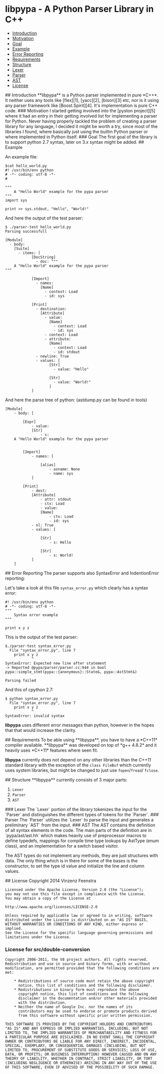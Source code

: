 # libpypa - A Python Parser Library in C++

- [Introduction](#introduction)
 - [Motivation](#introduction-motivation)
 - [Goal](#introduction-goal)
- [Example](#example)
- [Error Reporting](#error-reporting)
- [Requirements](#requirements)
- [Structure](#structure)
 - [Lexer](#structure-lexer)
 - [Parser](#structure-parser)
 - [AST](#structure-ast)
- [License](#license)

<a name="introduction">
## Introduction
**libpypa** is a Python parser implemented in pure *C++*. It neither uses any
tools like [flex][1], [yacc][2], [bison][3] etc, nor is it using any parser
framework like [Boost.Spirit][4]. It's implementation is pure C++ code.

<a name="introduction-motivation">
### Motivation
I started getting involved into the [pyston project][5] where it had an entry
in their getting involved list for implementing a parser for Python. Never
having properly tackled the problem of creating a parser library for any
language, I decided it might be worth a try, since most of the libraries I
found, where basically just using the builtin Python parser or where
implemented in Python itself.

<a name="introduction-goal">
### Goal
The first goal of the library is to support python 2.7 syntax, later on 3.x
syntax might be added.

<a name="example">
## Example

An example file:

    $cat hello_world.py
    #! /usr/bin/env python
    # -*- coding: utf-8 -*-
    #

    """
        A "Hello World" example for the pypa parser
    """
    import sys

    print >> sys.stdout, "Hello", "World!"


And here the output of the test parser:

    $ ./parser-test hello_world.py
    Parsing successfull

    [Module]
      - body:
        [Suite]
          - items: [
                [DocString]
                  - doc: """
        A "Hello World" example for the pypa parser
    """

                [Import]
                  - names:
                    [Name]
                      - context: Load
                      - id: sys

                [Print]
                  - destination:
                    [Attribute]
                      - value:
                        [Name]
                          - context: Load
                          - id: sys
                      - context: Load
                      - attribute:
                        [Name]
                          - context: Load
                          - id: stdout
                  - newline: True
                  - values: [
                        [Str]
                          - value: "Hello"

                        [Str]
                          - value: "World!"
                        ]
                ]

And here the parse tree of python: (astdump.py can be found in tools)

    [Module]
        - body: [

            [Expr]
                - value:
                [Str]
                    - s:
        A "Hello World" example for the pypa parser


            [Import]
                - names: [

                    [alias]
                        - asname: None
                        - name: sys
                ]

            [Print]
                - dest:
                [Attribute]
                    - attr: stdout
                    - ctx: Load
                    - value:
                    [Name]
                        - ctx: Load
                        - id: sys
                - nl: True
                - values: [

                    [Str]
                        - s: Hello

                    [Str]
                        - s: World!
                ]
        ]


<a name="error-reporting">
## Error Reporting
The parser supports also SyntaxError and IndentionError reporting:

Let's take a look at this file `syntax_error.py` which clearly has a
syntax error:

    #! /usr/bin/env python
    # -*- coding: utf-8 -*-
    """
        Syntax error example
    """

    print x y z

This is the output of the test parser:

    $./parser-test syntax_error.py
      File "syntax_error.py", line 7
        print x y z
                ^
    SyntaxError: Expected new line after statement
    -> Reported @pypa/parser/parser.cc:944 in bool pypa::simple_stmt(pypa::{anonymous}::State&, pypa::AstStmt&)

    Parsing failed

And this of cpython 2.7:

    $ python syntax_error.py
      File "syntax_error.py", line 7
        print x y z
                ^
    SyntaxError: invalid syntax

**libpypa** uses different error messages than python, however in the hopes that
that would increase the clarity.

<a name="requirements">
## Requirements
To be able using **libpypa**, you have to have a *C++11* compiler available.
**libpypa** was developed on top of *g++ 4.8.2* and it heavily uses *C++11*
features where seen fit.

**libpypa** currently does not depend on any other libraries than the *C++11*
standard library with the exception of the `class FileBuf` which currently
uses system libraries, but might be changed to just use `fopen`/`fread`/
`fclose`.

<a name="structure">
## Structure
**libpypa** currently consists of 3 major parts:

 1. `Lexer`
 2. `Parser`
 3. `AST`

<a name="structure-lexer">
### Lexer
The `Lexer` portion of the library tokenizes the input for the `Parser` and
distinguishes the different types of tokens for the `Parser`.

<a name="structure-parser">
### Parser
The `Parser` utilizes the `Lexer` to parse the input and generates a
preliminary `AST` from the input.

<a name="structure-ast">
### AST
The AST contains the definition of all syntax elements in the code. The main
parts of the definition are in `pypa/ast/ast.hh` which makes heavily use of
preprocessor macros to define typedefs, mappings for compile time type lookups
by AstType (enum class), and an implementation for a switch based visitor.

The AST types do not implement any methods, they are just structures with data.
The only thing which is in there for some of the bases is the constructor, to
set the type id value and initialize the line and column values.

<a name="license">
## License
    Copyright 2014 Vinzenz Feenstra

    Licensed under the Apache License, Version 2.0 (the "License");
    you may not use this file except in compliance with the License.
    You may obtain a copy of the License at

    http://www.apache.org/licenses/LICENSE-2.0

    Unless required by applicable law or agreed to in writing, software
    distributed under the License is distributed on an "AS IS" BASIS,
    WITHOUT WARRANTIES OR CONDITIONS OF ANY KIND, either express or implied.
    See the License for the specific language governing permissions and
    limitations under the License.


### License for src/double-conversion
    Copyright 2006-2011, the V8 project authors. All rights reserved.
    Redistribution and use in source and binary forms, with or without
    modification, are permitted provided that the following conditions are
    met:

        * Redistributions of source code must retain the above copyright
          notice, this list of conditions and the following disclaimer.
        * Redistributions in binary form must reproduce the above
          copyright notice, this list of conditions and the following
          disclaimer in the documentation and/or other materials provided
          with the distribution.
        * Neither the name of Google Inc. nor the names of its
          contributors may be used to endorse or promote products derived
          from this software without specific prior written permission.

    THIS SOFTWARE IS PROVIDED BY THE COPYRIGHT HOLDERS AND CONTRIBUTORS
    "AS IS" AND ANY EXPRESS OR IMPLIED WARRANTIES, INCLUDING, BUT NOT
    LIMITED TO, THE IMPLIED WARRANTIES OF MERCHANTABILITY AND FITNESS FOR
    A PARTICULAR PURPOSE ARE DISCLAIMED. IN NO EVENT SHALL THE COPYRIGHT
    OWNER OR CONTRIBUTORS BE LIABLE FOR ANY DIRECT, INDIRECT, INCIDENTAL,
    SPECIAL, EXEMPLARY, OR CONSEQUENTIAL DAMAGES (INCLUDING, BUT NOT
    LIMITED TO, PROCUREMENT OF SUBSTITUTE GOODS OR SERVICES; LOSS OF USE,
    DATA, OR PROFITS; OR BUSINESS INTERRUPTION) HOWEVER CAUSED AND ON ANY
    THEORY OF LIABILITY, WHETHER IN CONTRACT, STRICT LIABILITY, OR TORT
    (INCLUDING NEGLIGENCE OR OTHERWISE) ARISING IN ANY WAY OUT OF THE USE
    OF THIS SOFTWARE, EVEN IF ADVISED OF THE POSSIBILITY OF SUCH DAMAGE.


  [1]: http://flex.sourceforge.net/
  [2]: http://invisible-island.net/byacc/byacc.html
  [3]: http://www.gnu.org/s/bison/
  [4]: http://boost-spirit.com
  [5]: http://github.com/dropbox/pyston

